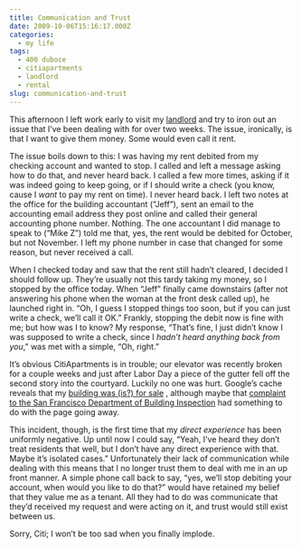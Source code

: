 ```yaml
---
title: Communication and Trust
date: 2009-10-06T15:16:17.000Z
categories:
  - my life
tags:
  - 400 duboce
  - citiapartments
  - landlord
  - rental
slug: communication-and-trust
---
```

This afternoon I left work early to visit my [landlord][1]  and try to iron out an issue that I’ve been dealing with for over two weeks. The issue, ironically, is that I want to give them money. Some would even call it rent.

The issue boils down to this: I was having my rent debited from my checking account and wanted to stop. I called and left a message asking how to do that, and never heard back. I called a few more times, asking if it was indeed going to keep going, or if I should write a check (you know, cause I _want_ to pay my rent on time). I never heard back. I left two notes at the office for the building accountant (“Jeff”), sent an email to the accounting email address they post online and called their general accounting phone number. Nothing. The one accountant I did manage to speak to (“Mike Z”) told me that, yes, the rent would be debited for October, but not November. I left my phone number in case that changed for some reason, but never received a call.

When I checked today and saw that the rent still hadn’t cleared, I decided I should follow up. They’re usually not this tardy taking my money, so I stopped by the office today. When “Jeff” finally came downstairs (after not answering his phone when the woman at the front desk called up), he launched right in. “Oh, I guess I stopped things too soon, but if you can just write a check, we’ll call it <span class="caps">OK</span>.” Frankly, stopping the debit now is fine with me; but how was I to know? My response, “That’s fine, I just didn’t know I was supposed to write a check, since I _hadn’t heard anything back from you_,” was met with a simple, “Oh, right.”

It’s obvious CitiApartments is in trouble; our elevator was recently broken for a couple weeks and just after Labor Day a piece of the gutter fell off the second story into the courtyard. Luckily no one was hurt. Google’s cache reveals that my [building was (is?) for sale][2] , although maybe that [complaint to the San Francisco Department of Building Inspection][3]  had something to do with the page going away.

This incident, though, is the first time that my _direct experience_ has been uniformly negative. Up until now I could say, “Yeah, I’ve heard they don’t treat residents that well, but I don’t have any direct experience with that. Maybe it’s isolated cases.” Unfortunately their lack of communication while dealing with this means that I no longer trust them to deal with me in an up front manner. A simple phone call back to say, “yes, we’ll stop debiting your account, when would you like to do that?” would have retained my belief that they value me as a tenant. All they had to do was communicate that they’d received my request and were acting on it, and trust would still exist between us.

Sorry, Citi; I won’t be too sad when you finally implode.



 [1]: http://en.wikipedia.org/wiki/CitiApartments
 [2]: http://74.125.155.132/search?q=cache:92tEqP1s11cJ:www.aprinvestmentgroup.com/400-Duboce-Avenue+400+duboce&cd=7&hl=en&ct=clnk&gl=us
 [3]: http://dbiweb.sfgov.org/dbipts/default.aspx?page=AddressComplaint&ComplaintNo=200921876
